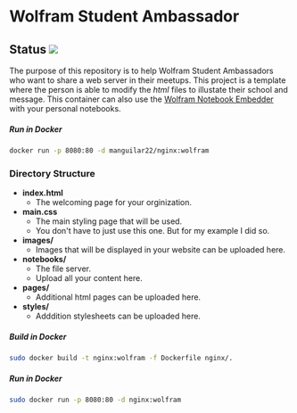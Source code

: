 # Wolfram Student Ambassador 

## Status ![](https://github.com/manguilar22/WolframStudentWeb/workflows/dockerhub-image/badge.svg)

The purpose of this repository is to help Wolfram Student Ambassadors who want to share a web server in their meetups. This project is a template where the person is able to modify the *html* files to illustate their school and message. This container can also use the [Wolfram Notebook Embedder](https://reference.wolfram.com/language/WolframNotebookEmbedder/) with your personal notebooks. 


##### Run in Docker

```bash
docker run -p 8080:80 -d manguilar22/nginx:wolfram
```

### Directory Structure

* **index.html**
	* The welcoming page for your orginization.  
* **main.css** 
	* The main styling page that will be used. 
	* You don't have to just use this one. But for my example I did so. 
* **images/** 
	* Images that will be displayed in your website can be uploaded here. 
* **notebooks/** 
	* The file server. 
	* Upload all your content here. 
* **pages/** 
	* Additional html pages can be uploaded here.
* **styles/**
	* Adddition stylesheets can be uploaded here.


##### Build in Docker 

```bash
sudo docker build -t nginx:wolfram -f Dockerfile nginx/. 
```

##### Run in Docker 

```bash
sudo docker run -p 8080:80 -d nginx:wolfram
```
